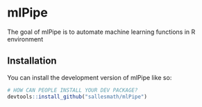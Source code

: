 
# mlPipe

<!-- badges: start -->
<!-- badges: end -->

The goal of mlPipe is to automate machine learning functions in R environment


## Installation

You can install the development version of mlPipe like so:

``` r
# HOW CAN PEOPLE INSTALL YOUR DEV PACKAGE?
devtools::install_github("sallesmath/mlPipe")
```
